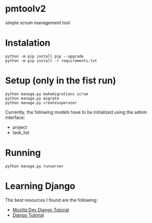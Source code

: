 # pmtoolv2
simple scrum management tool

# Instalation 

```
python -m pip install pip --upgrade
python -m pip install -r requirements.txt
```

# Setup (only in the fist run)

```
python manage.py makemigrations scrum
python manage.py migrate
python manage.py createsuperuser
```

Currently, the following models have to be initialized using the admin interface:

* project
* task_list


# Running

```
python manage.py runserver
```

# Learning Django 

The best resources I found are the following: 

* [Mozilla Dev Django Tutorial](https://developer.mozilla.org/en-US/docs/Learn/Server-side/Django/Authentication)
* [Django Tutorial](https://docs.djangoproject.com/en/4.0/intro/tutorial01/)
